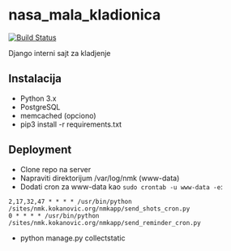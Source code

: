 nasa_mala_kladionica
====================

[![Build Status](https://travis-ci.org/stalker314314/nasa_mala_kladionica.svg?branch=master)](https://travis-ci.org/stalker314314/nasa_mala_kladionica)

Django interni sajt za kladjenje

## Instalacija

* Python 3.x
* PostgreSQL
* memcached (opciono)
* pip3 install -r requirements.txt

## Deployment

* Clone repo na server
* Napraviti direktorijum /var/log/nmk (www-data)
* Dodati cron za www-data kao `sudo crontab -u www-data -e`:
```
2,17,32,47 * * * * /usr/bin/python /sites/nmk.kokanovic.org/nmkapp/send_shots_cron.py
0 * * * * /usr/bin/python /sites/nmk.kokanovic.org/nmkapp/send_reminder_cron.py
```
* python manage.py collectstatic
